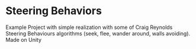 # Steering Behaviors

Example Project with simple realization with some of Craig Reynolds Steering Behaviours algorithms (seek, flee, wander around, walls avoiding). Made on Unity
